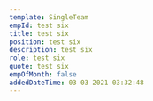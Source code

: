 ```yaml
---
template: SingleTeam
empId: test six
title: test six
position: test six
description: test six
role: test six
quote: test six
empOfMonth: false
addedDateTime: 03 03 2021 03:32:48
---
```

